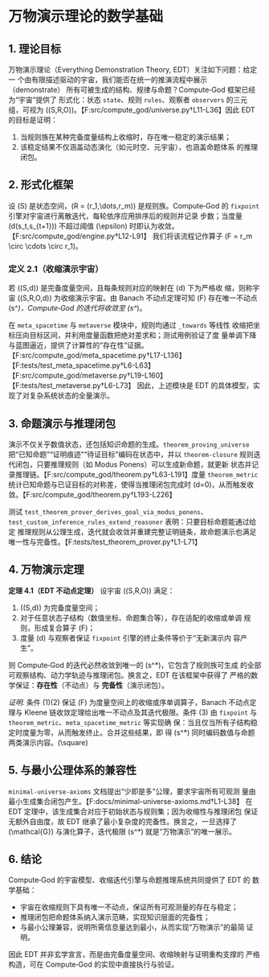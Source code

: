 # 万物演示理论的数学基础

## 1. 理论目标
万物演示理论（Everything Demonstration Theory, EDT）关注如下问题：给定一
个由有限描述驱动的宇宙，我们能否在统一的推演流程中展示（demonstrate）
所有可被生成的结构、规律与命题？Compute‑God 框架已经为“宇宙”提供了
形式化：状态 `state`、规则 `rules`、观察者 `observers` 的三元组，可视为
\((S,R,O)\)。【F:src/compute_god/universe.py†L11-L36】因此 EDT 的目标是证明：

1. 当规则族在某种完备度量结构上收缩时，存在唯一稳定的演示结果；
2. 该稳定结果不仅涵盖动态演化（如元时空、元宇宙），也涵盖命题体系
   的推理闭包。

## 2. 形式化框架
设 \(S\) 是状态空间，\(R = (r_1,\dots,r_m)\) 是规则族。Compute‑God 的
`fixpoint` 引擎对宇宙进行离散迭代，每轮依序应用排序后的规则并记录
步数；当度量 \(d(s_t,s_{t+1})\) 不超过阈值 \(\epsilon\) 时即认为收敛。【F:src/compute_god/engine.py†L12-L91】
我们将该流程记作算子 \(F = r_m \circ \cdots \circ r_1\)。

### 定义 2.1（收缩演示宇宙）
若 \((S,d)\) 是完备度量空间，且每条规则对应的映射在 \(d\) 下为严格收
缩，则称宇宙 \((S,R,O,d)\) 为收缩演示宇宙。由 Banach 不动点定理可知
\(F\) 存在唯一不动点 \(s^*\)，Compute‑God 的迭代将收敛至 \(s^*\)。

在 `meta_spacetime` 与 `metaverse` 模块中，规则均通过 `_towards` 等线性
收缩把坐标压向目标区间，并利用度量函数把绝对差求和；测试用例验证了度
量单调下降与蓝图逼近，提供了计算性的“存在性”证据。【F:src/compute_god/meta_spacetime.py†L17-L136】【F:tests/test_meta_spacetime.py†L6-L63】【F:src/compute_god/metaverse.py†L19-L160】【F:tests/test_metaverse.py†L6-L73】
因此，上述模块是 EDT 的具体模型，实现了对复杂系统状态的全量演示。

## 3. 命题演示与推理闭包
演示不仅关乎数值状态，还包括知识命题的生成。`theorem_proving_universe`
把“已知命题”“证明痕迹”“待证目标”编码在状态中，并以 `theorem-closure`
规则迭代闭包，只要推理规则（如 Modus Ponens）可以生成新命题，就更新
状态并记录推理链。【F:src/compute_god/theorem.py†L63-L191】度量
`theorem_metric` 统计已知命题与已证目标的对称差，使得当推理闭包完成时
\(d=0\)，从而触发收敛。【F:src/compute_god/theorem.py†L193-L226】

测试 `test_theorem_prover_derives_goal_via_modus_ponens`、
`test_custom_inference_rules_extend_reasoner` 表明：只要目标命题能通过给定
推理规则从公理生成，迭代就会收敛并重建完整证明链条，故命题演示也满足
唯一性与完备性。【F:tests/test_theorem_prover.py†L1-L71】

## 4. 万物演示定理
**定理 4.1（EDT 不动点定理）** 设宇宙 \((S,R,O)\) 满足：

1. \((S,d)\) 为完备度量空间；
2. 对于任意状态子结构（数值坐标、命题集合等），存在适配的收缩或单调
   规则，形成复合算子 \(F\)；
3. 度量 \(d\) 与观察者保证 `fixpoint` 引擎的终止条件等价于“无新演示内
   容产生”。

则 Compute‑God 的迭代必然收敛到唯一的 \(s^*\)，它包含了规则族可生成
的全部可观察结构、动力学轨迹与推理闭包。换言之，EDT 在该框架中获得了
严格的数学保证：**存在性**（不动点）与 **完备性**（演示闭包）。

*证明.* 条件 (1)(2) 保证 \(F\) 为度量空间上的收缩或序单调算子，Banach
不动点定理与 Kleene 链收敛定理给出唯一不动点及其迭代极限。条件 (3)
由 `fixpoint` 与 `theorem_metric`、`meta_spacetime_metric` 等实现确
保：当且仅当所有子结构稳定时度量为零，从而触发终止。合并这些结果，即
得 \(s^*\) 同时编码数值与命题两类演示内容。\(\square\)

## 5. 与最小公理体系的兼容性
`minimal-universe-axioms` 文档提出“少即是多”公理，要求宇宙所有可观测
量由最小生成集合闭包产生。【F:docs/minimal-universe-axioms.md†L1-L38】
在 EDT 定理中，该生成集合对应于初始状态与规则集；因为收缩性与推理闭包
保证无额外自由度，故 EDT 继承了最小复杂度的完备性。换言之，一旦选择了
\(\mathcal{G}\) 与演化算子，迭代极限 \(s^*\) 就是“万物演示”的唯一展示。

## 6. 结论
Compute‑God 的宇宙模型、收缩迭代引擎与命题推理系统共同提供了 EDT 的
数学基础：

- 宇宙在收缩规则下具有唯一不动点，保证所有可观测量的存在与稳定；
- 推理闭包把命题体系纳入演示范畴，实现知识层面的完备性；
- 与最小公理兼容，说明所需信息量达到最小，从而实现“万物演示”的最简
  证明。

因此 EDT 并非玄学宣言，而是由完备度量空间、收缩映射与证明重构支撑的
严格构造，可在 Compute‑God 的实现中直接执行与验证。
